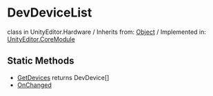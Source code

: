 # DevDeviceList
class in UnityEditor.Hardware
 / Inherits from: <a href="https://docs.unity3d.com/6000.0/Documentation/ScriptReference/Object.html">Object</a> / Implemented in: <a href="https://docs.unity3d.com/6000.0/Documentation/ScriptReference/UnityEditor.CoreModule.html">UnityEditor.CoreModule</a>

## Static Methods
- <a href="https://docs.unity3d.com/6000.0/Documentation/ScriptReference/DevDeviceList.GetDevices.html">GetDevices</a> returns DevDevice[]
- <a href="https://docs.unity3d.com/6000.0/Documentation/ScriptReference/DevDeviceList.OnChanged.html">OnChanged</a>
